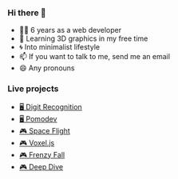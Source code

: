 ### Hi there 👋

- 🧑‍💻 6 years as a web developer
- 🌱 Learning 3D graphics in my free time
- 🌀 Into minimalist lifestyle
- 📫 If you want to talk to me, send me an email
- 😄 Any pronouns

### Live projects
- [🖥️ Digit Recognition](https://elloramir.github.io/MNIST)
- [🖥️ Pomodev](https://elloramir.github.io/pomodev/)
- [🎮 Space Flight](https://elloramir.github.io/plane.io/)
- [🎮 Voxel.js](https://elloramir.github.io/voxel-js/)
- [🎮 Frenzy Fall](https://elloramir.itch.io/frenzy-fall)
- [🎮 Deep Dive](https://ninja-gamess.itch.io/deep-dive)
